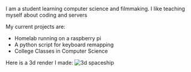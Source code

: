 I am a student learning computer science and filmmaking. I like teaching myself about coding and servers

My current projects are:
- Homelab running on a raspberry pi
- A python script for keyboard remapping
- College Classes in Computer Science

Here is a 3d render I made:
![3d spaceship]()

<!--
**LibreIpsum/LibreIpsum** is a ✨ _special_ ✨ repository because its `README.md` (this file) appears on your GitHub profile.

Here are some ideas to get you started:

- 🔭 I’m currently working on ...
- 🌱 I’m currently learning ...
- 👯 I’m looking to collaborate on ...
- 🤔 I’m looking for help with ...
- 💬 Ask me about ...
- 📫 How to reach me: ...
- 😄 Pronouns: ...
- ⚡ Fun fact: ...
-->
